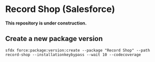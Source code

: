 # Record Shop (Salesforce)

**This repository is under construction.**

## Create a new package version

```
sfdx force:package:version:create --package "Record Shop" --path record-shop --installationkeybypass --wait 10 --codecoverage
```